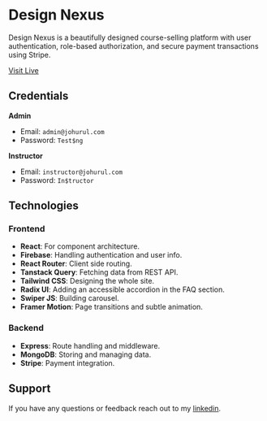 # Design Nexus

Design Nexus is a beautifully designed course-selling platform with user authentication, role-based authorization, and secure payment transactions using Stripe.

[Visit Live](https://designnexus.vercel.app/)

## Credentials
**Admin**
- Email: `admin@johurul.com`
- Password: `Test$ng`

**Instructor**
- Email: `instructor@johurul.com`
- Password: `In$tructor`

## Technologies

### Frontend

- **React**: For component architecture.
- **Firebase**: Handling authentication and user info.
- **React Router**: Client side routing.
- **Tanstack Query**: Fetching data from REST API.
- **Tailwind CSS**: Designing the whole site.
- **Radix UI**: Adding an accessible accordion in the FAQ section.
- **Swiper JS**: Building carousel. 
- **Framer Motion**: Page transitions and subtle animation.

### Backend

- **Express**: Route handling and middleware.
- **MongoDB**: Storing and managing data.
- **Stripe**: Payment integration.

## Support

If you have any questions or feedback reach out to my [linkedin](https://www.linkedin.com/in/johurul-haque/).

